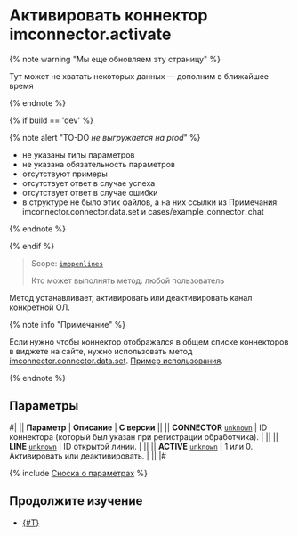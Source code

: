 # Активировать коннектор imconnector.activate

{% note warning "Мы еще обновляем эту страницу" %}

Тут может не хватать некоторых данных — дополним в ближайшее время

{% endnote %}

{% if build == 'dev' %}

{% note alert "TO-DO _не выгружается на prod_" %}

- не указаны типы параметров
- не указана обязательность параметров
- отсутствуют примеры
- отсутствует ответ в случае успеха
- отсутствует ответ в случае ошибки
- в структуре не было этих файлов, а на них ссылки из Примечания: imconnector.connector.data.set и cases/example_connector_chat
  
{% endnote %}

{% endif %}

> Scope: [`imopenlines`](../../scopes/permissions.md)
>
> Кто может выполнять метод: любой пользователь

Метод устанавливает, активировать или деактивировать канал конкретной ОЛ.

{% note info "Примечание" %}

Если нужно чтобы коннектор отображался в общем списке коннекторов в виджете на сайте, нужно использовать метод [imconnector.connector.data.set](./imconnector-connector-data-set.md). [Пример использования](../../../tutorials/openlines/example-connector.md).

{% endnote %}

## Параметры

#|
|| **Параметр** | **Описание** | **С версии** ||
|| **CONNECTOR**
[`unknown`](../../data-types.md) | ID коннектора (который был указан при регистрации обработчика). | ||
|| **LINE**
[`unknown`](../../data-types.md) | ID открытой линии. | ||
|| **ACTIVE**
[`unknown`](../../data-types.md) | 1 или 0. Активировать или деактивировать. | ||
|#

{% include [Сноска о параметрах](../../../_includes/required.md) %}

## Продолжите изучение 

- [{#T}](../../../tutorials/openlines/example-connector.md)